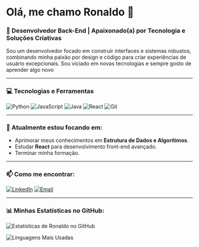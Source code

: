 # Olá, me chamo Ronaldo 👋

### 🚀 Desenvolvedor Back-End | Apaixonado(a) por Tecnologia e Soluções Criativas

Sou um desenvolvedor focado em construir interfaces e sistemas robustos, combinando minha paixão por design e código para criar experiências de usuário excepcionais. Sou viciado em novas tecnologias e sempre gosto de aprender algo novo

---

### 💻 Tecnologias e Ferramentas

![Python](https://img.shields.io/badge/Python-3776AB?style=for-the-badge&logo=python&logoColor=white) ![JavaScript](https://img.shields.io/badge/JavaScript-F7DF1E?style=for-the-badge&logo=javascript&logoColor=black) ![Java](https://img.shields.io/badge/Java-ED8B00?style=for-the-badge&logo=openjdk&logoColor=white) ![React](https://img.shields.io/badge/React-20232A?style=for-the-badge&logo=react&logoColor=61DAFB) ![Git](https://img.shields.io/badge/GIT-E44C30?style=for-the-badge&logo=git&logoColor=white)

---

### 🌱 Atualmente estou focando em:

- Aprimorar meus conhecimentos em **Estrutura de Dados e Algorítimos**.
- Estudar **React** para desenvolvimento front-end avançado.
- Terminar minha formação.

---

### 📫 Como me encontrar:

[![LinkedIn](https://img.shields.io/badge/LinkedIn-0077B5?style=for-the-badge&logo=linkedin&logoColor=white)](https://www.linkedin.com/in/ronaldocezar/)
[![Email](https://img.shields.io/badge/Email-D14836?style=for-the-badge&logo=gmail&logoColor=white)](mailto:ronaldocezar2002@gmail.com)

---

### 📊 Minhas Estatísticas no GitHub:

![Estatísticas de Ronaldo no GitHub](https://github-readme-stats.vercel.app/api?username=SirrCezar&show_icons=true&theme=dracula&include_all_commits=true&count_private=true) 

<p align="center">

![Linguagens Mais Usadas](https://github-readme-stats.vercel.app/api/top-langs/?username=SirrCezar&layout=compact&langs_count=7&theme=dracula)
